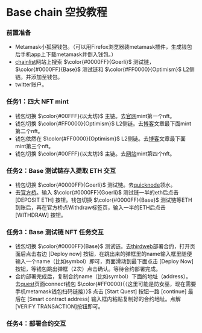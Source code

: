 # Base chain 空投教程

### 前置准备
* Metamask小狐狸钱包。（可以用Firefox浏览器装metamask插件，生成钱包后手机app上下载metamask并倒入钱包。）
* [chainlist](https://chainlist.org/)网站上搜索 $\color{#0000FF}{Goerli}$ 测试链， $\color{#0000FF}{Base}$ 测试链和 $\color{#FF0000}{Optimism}$ L2侧链。并添加至钱包。
* twitter账户。

### 任务1：四大 NFT mint
* 钱包切换 $\color{#00FFF}{以太坊}$ 主链。去[官网](https://mint.base.org/)mint第一个nft。
* 钱包切换 $\color{#FF0000}{Optimism}$ L2侧链。去[博客](https://base.mirror.xyz/H_KPwV31M7OJT-THUnU7wYjOF16Sy7aWvaEr5cgHi8I)文章最下面mint第二个nft。
* 钱包依然在 $\color{#FF0000}{Optimism}$ L2侧链。去[博客](https://base.mirror.xyz/nft/0x0856c0E5DDCfC71Ad07D765ddCabAc0eac5b283a/0)文章最下面mint第三个nft。
* 钱包切换 $\color{#00FFF}{以太坊}$ 主链。去[网站](https://zora.co/collect/0x554f3b93d82ce2435206f3ad8ac4154d056cd18e)mint第四个nft。

### 任务2：Base 测试链存入提取 ETH 交互
* 钱包切换 $\color{#0000FF}{Goerli}$ 测试链。去[quicknode](https://faucet.quicknode.com/drip)领水。
* 去[官方桥](https://bridge.base.org/deposit)。输入 $\color{#0000FF}{Goerli}$ 测试链一半的eth后点击 [DEPOSIT ETH] 按钮。钱包切换 $\color{#0000FF}{Base}$ 测试链等ETH到账后，再在官方桥点Withdraw标签页，输入一半的ETH后点击 [WITHDRAW] 按钮。

### 任务3：Base 测试链 NFT 任务交互
* 钱包切换 $\color{#0000FF}{Base}$ 测试链。去[thirdweb](https://thirdweb.com/thirdweb.eth/DropERC721)部署合约，打开页面后点击右边 [Deploy now] 按钮，在跳出来的弹框里的name输入框里随便输入一个name（比如symbol）即可，页面滑动到最下面点击 [Deploy Now] 按钮，等钱包跳出弹框（2次）点击确认。等待合约部署完成。
* 合约部署完成后，复制合约name（比如symbol）下面的地址（address）。去[quest](https://quests.base.org)页面connect钱包 $\color{#FF0000}{（这里可能是防女巫，现在需要手机metamask钱包扫码链接）}$ 点击 [Start Quest] 按钮一路 [continue] 最后在 [Smart contract address] 输入框内粘贴复制好的合约地址。点解 [VERIFY TRANSACTION]按钮即可。

### 任务4：部署合约交互
